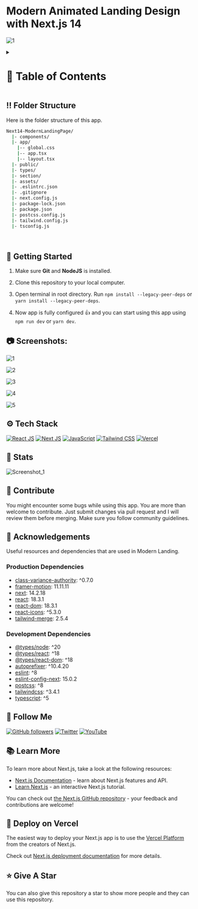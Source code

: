 <a name="readme-top"></a>

# Modern Animated Landing Design with Next.js 14

![1](https://github.com/user-attachments/assets/de0a3c20-97be-4cb8-98b6-2cdd92a2820f)


<!-- Table of Contents -->
<details>

<summary>

# :notebook_with_decorative_cover: Table of Contents

</summary>

- [Folder Structure](#bangbang-folder-structure)
- [Getting Started](#toolbox-getting-started)
- [Screenshots](#camera-screenshots)
- [Tech Stack](#gear-tech-stack)
- [Stats](#wrench-stats)
- [Contribute](#raised_hands-contribute)
- [Acknowledgements](#gem-acknowledgements)
- [Follow Me](#rocket-follow-me)
- [Learn More](#books-learn-more)
- [Deploy on Vercel](#page_with_curl-deploy-on-vercel)
- [Give A Star](#star-give-a-star)

</details>

## :bangbang: Folder Structure

Here is the folder structure of this app.

```bash
Next14-ModernLandingPage/
  |- components/
  |- app/
    |-- global.css
    |-- app.tsx
    |-- layout.tsx
  |- public/
  |- types/
  |- section/
  |- assets/
  |- .eslintrc.json
  |- .gitignore
  |- next.config.js
  |- package-lock.json
  |- package.json
  |- postcss.config.js
  |- tailwind.config.js
  |- tsconfig.js
```

<br />

## :toolbox: Getting Started

1. Make sure **Git** and **NodeJS** is installed.

2. Clone this repository to your local computer.

3. Open terminal in root directory. Run `npm install --legacy-peer-deps` or `yarn install --legacy-peer-deps`.

4. Now app is fully configured 👍 and you can start using this app using `npm run dev` or `yarn dev`.

## :camera: Screenshots:

![1](https://github.com/user-attachments/assets/c1f8caba-c74d-4238-ac34-da770fbf8960)

![2](https://github.com/user-attachments/assets/b2841b83-8e19-4be2-9f19-0349f8636ba6)

![3](https://github.com/user-attachments/assets/5c988c0d-c64b-4827-99f4-ab5eb89833f2)

![4](https://github.com/user-attachments/assets/406e150c-fdcc-448a-bf3a-351e93b5f26b)

![5](https://github.com/user-attachments/assets/5f9f6a8d-984d-4ed5-b756-9199367928c2)


## :gear: Tech Stack

[![React JS](https://skillicons.dev/icons?i=react "React JS")](https://react.dev/ "React JS") [![Next JS](https://skillicons.dev/icons?i=next "Next JS")](https://nextjs.org/ "Next JS") [![JavaScript](https://skillicons.dev/icons?i=ts "Typescript")](https://developer.mozilla.org/en-US/docs/Web/Typescript "Typescript") [![Tailwind CSS](https://skillicons.dev/icons?i=tailwind "Tailwind CSS")](https://tailwindcss.com/ "Tailwind CSS") [![Vercel](https://skillicons.dev/icons?i=vercel "Vercel")](https://vercel.com/)

## :wrench: Stats

![Screenshot_1](https://github.com/user-attachments/assets/af7d7dea-b3f2-4cda-aa03-b656f8c10937)

## :raised_hands: Contribute

You might encounter some bugs while using this app. You are more than welcome to contribute. Just submit changes via pull request and I will review them before merging. Make sure you follow community guidelines.

## :gem: Acknowledgements

Useful resources and dependencies that are used in Modern Landing.

### Production Dependencies

- [class-variance-authority](https://www.npmjs.com/package/next): ^0.7.0
- [framer-motion](https://www.npmjs.com/package/next): 11.11.11
- [next](https://www.npmjs.com/package/next): 14.2.18
- [react](https://www.npmjs.com/package/react): 18.3.1
- [react-dom](https://www.npmjs.com/package/react-dom): 18.3.1
- [react-icons](https://www.npmjs.com/package/react-dom): ^5.3.0
- [tailwind-merge](https://www.npmjs.com/package/lucide-react): 2.5.4

### Development Dependencies

- [@types/node](https://www.typescriptlang.org/): ^20
- [@types/react](https://www.typescriptlang.org/): ^18
- [@types/react-dom](https://www.typescriptlang.org/): ^18
- [autoprefixer](https://www.npmjs.com/package/eslint): ^10.4.20
- [eslint](https://www.npmjs.com/package/eslint): ^8
- [eslint-config-next](https://www.npmjs.com/package/eslint-config-next): 15.0.2
- [postcss](https://www.npmjs.com/package/postcss): ^8
- [tailwindcss](https://www.npmjs.com/package/tailwindcss): ^3.4.1
- [typescript](https://www.typescriptlang.org/): ^5


## :rocket: Follow Me

[![GitHub followers](https://img.shields.io/github/followers/seyitbugraerden?style=social&label=Follow&maxAge=2592000)](https://github.com/seyitbugraerden "Follow Me")
[![Twitter](https://img.shields.io/twitter/url?style=social&url=https://x.com/bugrakisisi)](https://twitter.com/intent/tweet?text=Wow:&url=https%3A%2F%2Fgithub.com%2Fsanidhyy%2Fmodern-portfolio "Tweet")
[![YouTube](https://img.shields.io/badge/YouTube-FF0000?style=for-the-badge&logo=youtube&logoColor=white)](https://www.youtube.com/@SfenksMotovlog "Subscribe my Channel")

## :books: Learn More

To learn more about Next.js, take a look at the following resources:

- [Next.js Documentation](https://nextjs.org/docs) - learn about Next.js features and API.
- [Learn Next.js](https://nextjs.org/learn) - an interactive Next.js tutorial.

You can check out [the Next.js GitHub repository](https://github.com/vercel/next.js/) - your feedback and contributions are welcome!

## :page_with_curl: Deploy on Vercel

The easiest way to deploy your Next.js app is to use the [Vercel Platform](https://vercel.com/new?utm_medium=default-template&filter=next.js&utm_source=create-next-app&utm_campaign=create-next-app-readme) from the creators of Next.js.

Check out [Next.js deployment documentation](https://nextjs.org/docs/deployment) for more details.

## :star: Give A Star

You can also give this repository a star to show more people and they can use this repository.


